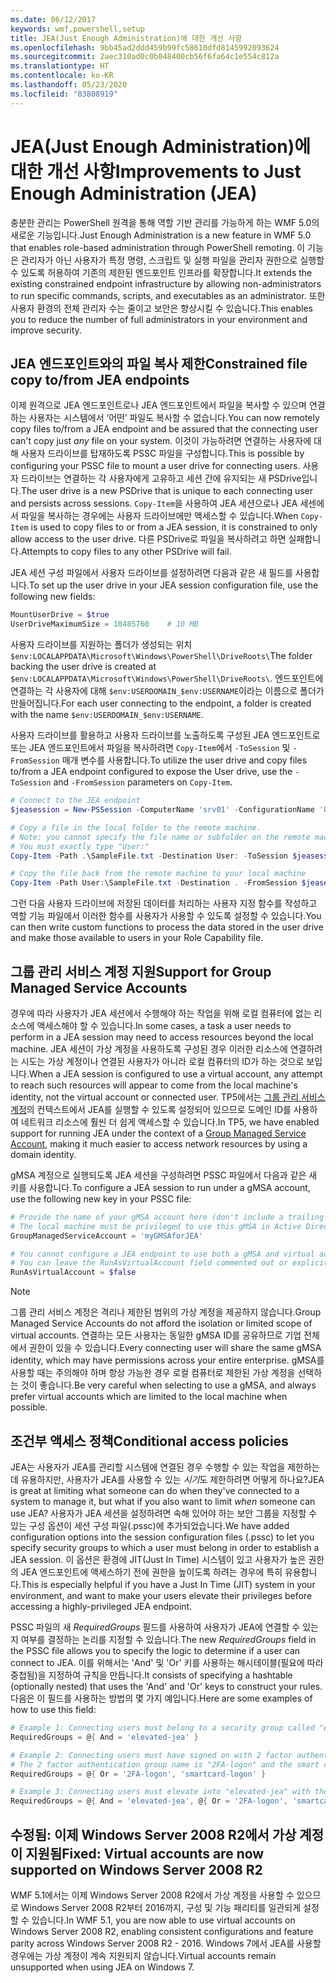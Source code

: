 ```yaml
---
ms.date: 06/12/2017
keywords: wmf,powershell,setup
title: JEA(Just Enough Administration)에 대한 개선 사항
ms.openlocfilehash: 9bb45ad2ddd459b99fc58610dfd8145992093624
ms.sourcegitcommit: 2aec310ad0c0b048400cb56f6fa64c1e554c812a
ms.translationtype: HT
ms.contentlocale: ko-KR
ms.lasthandoff: 05/23/2020
ms.locfileid: "83808919"
---
```

# <a name="improvements-to-just-enough-administration-jea"></a><span data-ttu-id="5f7fa-103">JEA(Just Enough Administration)에 대한 개선 사항</span><span class="sxs-lookup"><span data-stu-id="5f7fa-103">Improvements to Just Enough Administration (JEA)</span></span>

<span data-ttu-id="5f7fa-104">충분한 관리는 PowerShell 원격을 통해 역할 기반 관리를 가능하게 하는 WMF 5.0의 새로운 기능입니다.</span><span class="sxs-lookup"><span data-stu-id="5f7fa-104">Just Enough Administration is a new feature in WMF 5.0 that enables role-based administration through PowerShell remoting.</span></span> <span data-ttu-id="5f7fa-105">이 기능은 관리자가 아닌 사용자가 특정 명령, 스크립트 및 실행 파일을 관리자 권한으로 실행할 수 있도록 허용하여 기존의 제한된 엔드포인트 인프라를 확장합니다.</span><span class="sxs-lookup"><span data-stu-id="5f7fa-105">It extends the existing constrained endpoint infrastructure by allowing non-administrators to run specific commands, scripts, and executables as an administrator.</span></span> <span data-ttu-id="5f7fa-106">또한 사용자 환경의 전체 관리자 수는 줄이고 보안은 향상시킬 수 있습니다.</span><span class="sxs-lookup"><span data-stu-id="5f7fa-106">This enables you to reduce the number of full administrators in your environment and improve security.</span></span>

## <a name="constrained-file-copy-tofrom-jea-endpoints"></a><span data-ttu-id="5f7fa-107">JEA 엔드포인트와의 파일 복사 제한</span><span class="sxs-lookup"><span data-stu-id="5f7fa-107">Constrained file copy to/from JEA endpoints</span></span>

<span data-ttu-id="5f7fa-108">이제 원격으로 JEA 엔드포인트로나 JEA 엔드포인트에서 파일을 복사할 수 있으며 연결하는 사용자는 시스템에서 ‘어떤’ 파일도 복사할 수 없습니다.</span><span class="sxs-lookup"><span data-stu-id="5f7fa-108">You can now remotely copy files to/from a JEA endpoint and be assured that the connecting user can't copy just *any* file on your system.</span></span> <span data-ttu-id="5f7fa-109">이것이 가능하려면 연결하는 사용자에 대해 사용자 드라이브를 탑재하도록 PSSC 파일을 구성합니다.</span><span class="sxs-lookup"><span data-stu-id="5f7fa-109">This is possible by configuring your PSSC file to mount a user drive for connecting users.</span></span> <span data-ttu-id="5f7fa-110">사용자 드라이브는 연결하는 각 사용자에게 고유하고 세션 간에 유지되는 새 PSDrive입니다.</span><span class="sxs-lookup"><span data-stu-id="5f7fa-110">The user drive is a new PSDrive that is unique to each connecting user and persists across sessions.</span></span> <span data-ttu-id="5f7fa-111">`Copy-Item`을 사용하여 JEA 세션으로나 JEA 세센에서 파일을 복사하는 경우에는 사용자 드라이브에만 액세스할 수 있습니다.</span><span class="sxs-lookup"><span data-stu-id="5f7fa-111">When `Copy-Item` is used to copy files to or from a JEA session, it is constrained to only allow access to the user drive.</span></span> <span data-ttu-id="5f7fa-112">다른 PSDrive로 파일을 복사하려고 하면 실패합니다.</span><span class="sxs-lookup"><span data-stu-id="5f7fa-112">Attempts to copy files to any other PSDrive will fail.</span></span>

<span data-ttu-id="5f7fa-113">JEA 세션 구성 파일에서 사용자 드라이브를 설정하려면 다음과 같은 새 필드를 사용합니다.</span><span class="sxs-lookup"><span data-stu-id="5f7fa-113">To set up the user drive in your JEA session configuration file, use the following new fields:</span></span>

```powershell
MountUserDrive = $true
UserDriveMaximumSize = 10485760    # 10 MB
```

<span data-ttu-id="5f7fa-114">사용자 드라이브를 지원하는 폴더가 생성되는 위치`$env:LOCALAPPDATA\Microsoft\Windows\PowerShell\DriveRoots\`</span><span class="sxs-lookup"><span data-stu-id="5f7fa-114">The folder backing the user drive is created at `$env:LOCALAPPDATA\Microsoft\Windows\PowerShell\DriveRoots\`.</span></span> <span data-ttu-id="5f7fa-115">엔드포인트에 연결하는 각 사용자에 대해 `$env:USERDOMAIN_$env:USERNAME`이라는 이름으로 폴더가 만들어집니다.</span><span class="sxs-lookup"><span data-stu-id="5f7fa-115">For each user connecting to the endpoint, a folder is created with the name `$env:USERDOMAIN_$env:USERNAME`.</span></span>

<span data-ttu-id="5f7fa-116">사용자 드라이브를 활용하고 사용자 드라이브를 노출하도록 구성된 JEA 엔드포인트로 또는 JEA 엔드포인트에서 파일을 복사하려면 `Copy-Item`에서 `-ToSession` 및 `-FromSession` 매개 변수를 사용합니다.</span><span class="sxs-lookup"><span data-stu-id="5f7fa-116">To utilize the user drive and copy files to/from a JEA endpoint configured to expose the User drive, use the `-ToSession` and `-FromSession` parameters on `Copy-Item`.</span></span>

```powershell
# Connect to the JEA endpoint
$jeasession = New-PSSession -ComputerName 'srv01' -ConfigurationName 'UserDemo'

# Copy a file in the local folder to the remote machine.
# Note: you cannot specify the file name or subfolder on the remote machine.
# You must exactly type "User:"
Copy-Item -Path .\SampleFile.txt -Destination User: -ToSession $jeasession

# Copy the file back from the remote machine to your local machine
Copy-Item -Path User:\SampleFile.txt -Destination . -FromSession $jeasession
```

<span data-ttu-id="5f7fa-117">그런 다음 사용자 드라이브에 저장된 데이터를 처리하는 사용자 지정 함수를 작성하고 역할 기능 파일에서 이러한 함수를 사용자가 사용할 수 있도록 설정할 수 있습니다.</span><span class="sxs-lookup"><span data-stu-id="5f7fa-117">You can then write custom functions to process the data stored in the user drive and make those available to users in your Role Capability file.</span></span>

## <a name="support-for-group-managed-service-accounts"></a><span data-ttu-id="5f7fa-118">그룹 관리 서비스 계정 지원</span><span class="sxs-lookup"><span data-stu-id="5f7fa-118">Support for Group Managed Service Accounts</span></span>

<span data-ttu-id="5f7fa-119">경우에 따라 사용자가 JEA 세션에서 수행해야 하는 작업을 위해 로컬 컴퓨터에 없는 리소스에 액세스해야 할 수 있습니다.</span><span class="sxs-lookup"><span data-stu-id="5f7fa-119">In some cases, a task a user needs to perform in a JEA session may need to access resources beyond the local machine.</span></span> <span data-ttu-id="5f7fa-120">JEA 세션이 가상 계정을 사용하도록 구성된 경우 이러한 리소스에 연결하려는 시도는 가상 계정이나 연결된 사용자가 아니라 로컬 컴퓨터의 ID가 하는 것으로 보입니다.</span><span class="sxs-lookup"><span data-stu-id="5f7fa-120">When a JEA session is configured to use a virtual account, any attempt to reach such resources will appear to come from the local machine's identity, not the virtual account or connected user.</span></span> <span data-ttu-id="5f7fa-121">TP5에서는 [그룹 관리 서비스 계정](/previous-versions/windows/it-pro/windows-server-2012-R2-and-2012/jj128431\(v=ws.11\))의 컨텍스트에서 JEA를 실행할 수 있도록 설정되어 있으므로 도메인 ID를 사용하여 네트워크 리소스에 훨씬 더 쉽게 액세스할 수 있습니다.</span><span class="sxs-lookup"><span data-stu-id="5f7fa-121">In TP5, we have enabled support for running JEA under the context of a [Group Managed Service Account](/previous-versions/windows/it-pro/windows-server-2012-R2-and-2012/jj128431\(v=ws.11\)), making it much easier to access network resources by using a domain identity.</span></span>

<span data-ttu-id="5f7fa-122">gMSA 계정으로 실행되도록 JEA 세션을 구성하려면 PSSC 파일에서 다음과 같은 새 키를 사용합니다.</span><span class="sxs-lookup"><span data-stu-id="5f7fa-122">To configure a JEA session to run under a gMSA account, use the following new key in your PSSC file:</span></span>

```powershell
# Provide the name of your gMSA account here (don't include a trailing $)
# The local machine must be privileged to use this gMSA in Active Directory
GroupManagedServiceAccount = 'myGMSAforJEA'

# You cannot configure a JEA endpoint to use both a gMSA and virtual account
# You can leave the RunAsVirtualAccount field commented out or explicitly set it to false
RunAsVirtualAccount = $false
```

> [!NOTE]
> <span data-ttu-id="5f7fa-123">그룹 관리 서비스 계정은 격리나 제한된 범위의 가상 계정을 제공하지 않습니다.</span><span class="sxs-lookup"><span data-stu-id="5f7fa-123">Group Managed Service Accounts do not afford the isolation or limited scope of virtual accounts.</span></span>
> <span data-ttu-id="5f7fa-124">연결하는 모든 사용자는 동일한 gMSA ID를 공유하므로 기업 전체에서 권한이 있을 수 있습니다.</span><span class="sxs-lookup"><span data-stu-id="5f7fa-124">Every connecting user will share the same gMSA identity, which may have permissions across your entire enterprise.</span></span> <span data-ttu-id="5f7fa-125">gMSA를 사용할 때는 주의해야 하며 항상 가능한 경우 로컬 컴퓨터로 제한된 가상 계정을 선택하는 것이 좋습니다.</span><span class="sxs-lookup"><span data-stu-id="5f7fa-125">Be very careful when selecting to use a gMSA, and always prefer virtual accounts which are limited to the local machine when possible.</span></span>

## <a name="conditional-access-policies"></a><span data-ttu-id="5f7fa-126">조건부 액세스 정책</span><span class="sxs-lookup"><span data-stu-id="5f7fa-126">Conditional access policies</span></span>

<span data-ttu-id="5f7fa-127">JEA는 사용자가 JEA를 관리할 시스템에 연결된 경우 수행할 수 있는 작업을 제한하는 데 유용하지만, 사용자가 JEA를 사용할 수 있는 *시기*도 제한하려면 어떻게 하나요?</span><span class="sxs-lookup"><span data-stu-id="5f7fa-127">JEA is great at limiting what someone can do when they've connected to a system to manage it, but what if you also want to limit *when* someone can use JEA?</span></span> <span data-ttu-id="5f7fa-128">사용자가 JEA 세션을 설정하려면 속해 있어야 하는 보안 그룹을 지정할 수 있는 구성 옵션이 세션 구성 파일(.pssc)에 추가되었습니다.</span><span class="sxs-lookup"><span data-stu-id="5f7fa-128">We have added configuration options into the session configuration files (.pssc) to let you specify security groups to which a user must belong in order to establish a JEA session.</span></span> <span data-ttu-id="5f7fa-129">이 옵션은 환경에 JIT(Just In Time) 시스템이 있고 사용자가 높은 권한의 JEA 엔드포인트에 액세스하기 전에 권한을 높이도록 하려는 경우에 특히 유용합니다.</span><span class="sxs-lookup"><span data-stu-id="5f7fa-129">This is especially helpful if you have a Just In Time (JIT) system in your environment, and want to make your users elevate their privileges before accessing a highly-privileged JEA endpoint.</span></span>

<span data-ttu-id="5f7fa-130">PSSC 파일의 새 *RequiredGroups* 필드를 사용하여 사용자가 JEA에 연결할 수 있는지 여부를 결정하는 논리를 지정할 수 있습니다.</span><span class="sxs-lookup"><span data-stu-id="5f7fa-130">The new *RequiredGroups* field in the PSSC file allows you to specify the logic to determine if a user can connect to JEA.</span></span> <span data-ttu-id="5f7fa-131">이를 위해서는 'And' 및 'Or' 키를 사용하는 해시테이블(필요에 따라 중첩됨)을 지정하여 규칙을 만듭니다.</span><span class="sxs-lookup"><span data-stu-id="5f7fa-131">It consists of specifying a hashtable (optionally nested) that uses the 'And' and 'Or' keys to construct your rules.</span></span> <span data-ttu-id="5f7fa-132">다음은 이 필드를 사용하는 방법의 몇 가지 예입니다.</span><span class="sxs-lookup"><span data-stu-id="5f7fa-132">Here are some examples of how to use this field:</span></span>

```powershell
# Example 1: Connecting users must belong to a security group called "elevated-jea"
RequiredGroups = @{ And = 'elevated-jea' }

# Example 2: Connecting users must have signed on with 2 factor authentication or a smart card
# The 2 factor authentication group name is "2FA-logon" and the smart card group name is "smartcard-logon"
RequiredGroups = @{ Or = '2FA-logon', 'smartcard-logon' }

# Example 3: Connecting users must elevate into "elevated-jea" with their JIT system and have logged on with 2FA or a smart card
RequiredGroups = @{ And = 'elevated-jea', @{ Or = '2FA-logon', 'smartcard-logon' }}
```

## <a name="fixed-virtual-accounts-are-now-supported-on-windows-server-2008-r2"></a><span data-ttu-id="5f7fa-133">수정됨: 이제 Windows Server 2008 R2에서 가상 계정이 지원됨</span><span class="sxs-lookup"><span data-stu-id="5f7fa-133">Fixed: Virtual accounts are now supported on Windows Server 2008 R2</span></span>

<span data-ttu-id="5f7fa-134">WMF 5.1에서는 이제 Windows Server 2008 R2에서 가상 계정을 사용할 수 있으므로 Windows Server 2008 R2부터 2016까지, 구성 및 기능 패리티를 일관되게 설정할 수 있습니다.</span><span class="sxs-lookup"><span data-stu-id="5f7fa-134">In WMF 5.1, you are now able to use virtual accounts on Windows Server 2008 R2, enabling consistent configurations and feature parity across Windows Server 2008 R2 - 2016.</span></span> <span data-ttu-id="5f7fa-135">Windows 7에서 JEA를 사용할 경우에는 가상 계정이 계속 지원되지 않습니다.</span><span class="sxs-lookup"><span data-stu-id="5f7fa-135">Virtual accounts remain unsupported when using JEA on Windows 7.</span></span>
